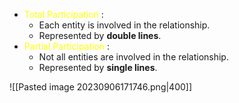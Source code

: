 - <span style="color:#ffff00; font-style: normal; font-weigth: 500">Total Participation </span>:
	- Each entity is involved in the relationship.
	- Represented by **double lines**.
- <span style="color:#ffff00; font-style: normal; font-weigth: 500">Partial Participation </span>:
	- Not all entities are involved in the relationship.
	- Represented by **single lines**.

![[Pasted image 20230906171746.png|400]]